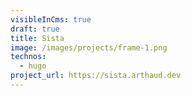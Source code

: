 ```yaml
---
visibleInCms: true
draft: true
title: Sista
image: /images/projects/frame-1.png
technos:
  - hugo
project_url: https://sista.arthaud.dev
---
```

